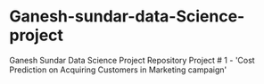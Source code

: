 # Ganesh-sundar-data-Science-project
Ganesh Sundar Data Science Project Repository
Project # 1 - 'Cost Prediction on Acquiring Customers in Marketing campaign'
